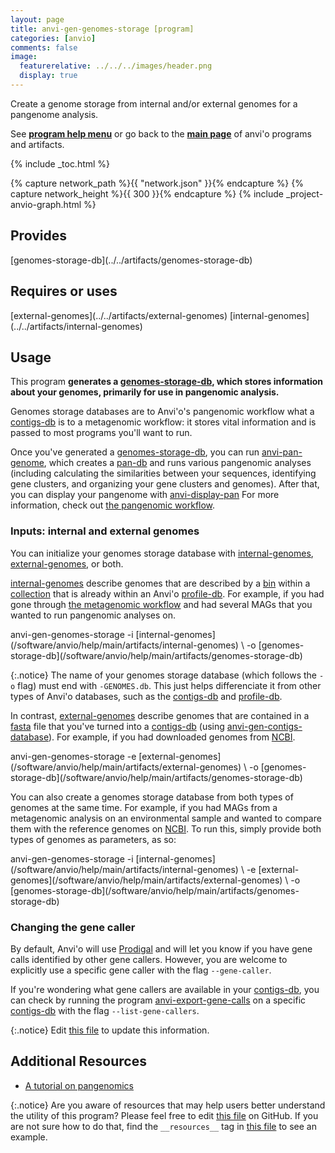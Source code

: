 ```yaml
---
layout: page
title: anvi-gen-genomes-storage [program]
categories: [anvio]
comments: false
image:
  featurerelative: ../../../images/header.png
  display: true
---
```


Create a genome storage from internal and/or external genomes for a pangenome analysis.

See **[program help menu](../../../vignette#anvi-gen-genomes-storage)** or go back to the **[main page](../../)** of anvi'o programs and artifacts.


{% include _toc.html %}
<div id="svg" class="subnetwork"></div>
{% capture network_path %}{{ "network.json" }}{% endcapture %}
{% capture network_height %}{{ 300 }}{% endcapture %}
{% include _project-anvio-graph.html %}


## Provides

<p style="text-align: left" markdown="1"><span class="artifact-p">[genomes-storage-db](../../artifacts/genomes-storage-db)</span></p>

## Requires or uses

<p style="text-align: left" markdown="1"><span class="artifact-r">[external-genomes](../../artifacts/external-genomes)</span> <span class="artifact-r">[internal-genomes](../../artifacts/internal-genomes)</span></p>

## Usage


This program **generates a <span class="artifact-n">[genomes-storage-db](/software/anvio/help/main/artifacts/genomes-storage-db)</span>, which stores information about your genomes, primarily for use in pangenomic analysis.** 

Genomes storage databases are to Anvi'o's pangenomic workflow what a <span class="artifact-n">[contigs-db](/software/anvio/help/main/artifacts/contigs-db)</span> is to a metagenomic workflow: it stores vital information and is passed to most programs you'll want to run. 

Once you've generated a <span class="artifact-n">[genomes-storage-db](/software/anvio/help/main/artifacts/genomes-storage-db)</span>, you can run <span class="artifact-n">[anvi-pan-genome](/software/anvio/help/main/programs/anvi-pan-genome)</span>, which creates a <span class="artifact-n">[pan-db](/software/anvio/help/main/artifacts/pan-db)</span> and runs various pangenomic analyses (including calculating the similarities between your sequences, identifying gene clusters, and organizing your gene clusters and genomes). After that, you can display your pangenome with <span class="artifact-n">[anvi-display-pan](/software/anvio/help/main/programs/anvi-display-pan)</span> For more information, check out [the pangenomic workflow](http://merenlab.org/2016/11/08/pangenomics-v2/#generating-an-anvio-genomes-storage).

### Inputs: internal and external genomes

You can initialize your genomes storage database with <span class="artifact-n">[internal-genomes](/software/anvio/help/main/artifacts/internal-genomes)</span>, <span class="artifact-n">[external-genomes](/software/anvio/help/main/artifacts/external-genomes)</span>, or both. 

<span class="artifact-n">[internal-genomes](/software/anvio/help/main/artifacts/internal-genomes)</span> describe genomes that are described by a <span class="artifact-n">[bin](/software/anvio/help/main/artifacts/bin)</span> within a <span class="artifact-n">[collection](/software/anvio/help/main/artifacts/collection)</span> that is already within an Anvi'o <span class="artifact-n">[profile-db](/software/anvio/help/main/artifacts/profile-db)</span>. For example, if you had gone through [the metagenomic workflow](http://merenlab.org/2016/06/22/anvio-tutorial-v2/) and had several MAGs that you wanted to run pangenomic analyses on. 

<div class="codeblock" markdown="1">
anvi&#45;gen&#45;genomes&#45;storage &#45;i <span class="artifact&#45;n">[internal&#45;genomes](/software/anvio/help/main/artifacts/internal&#45;genomes)</span> \
                         &#45;o <span class="artifact&#45;n">[genomes&#45;storage&#45;db](/software/anvio/help/main/artifacts/genomes&#45;storage&#45;db)</span>
</div>

{:.notice}
The name of your genomes storage database (which follows the `-o` flag) must end with `-GENOMES.db`. This just helps differenciate it from other types of Anvi'o databases, such as the <span class="artifact-n">[contigs-db](/software/anvio/help/main/artifacts/contigs-db)</span> and <span class="artifact-n">[profile-db](/software/anvio/help/main/artifacts/profile-db)</span>. 

In contrast, <span class="artifact-n">[external-genomes](/software/anvio/help/main/artifacts/external-genomes)</span> describe genomes that are contained in a <span class="artifact-n">[fasta](/software/anvio/help/main/artifacts/fasta)</span> file that you've turned into a <span class="artifact-n">[contigs-db](/software/anvio/help/main/artifacts/contigs-db)</span> (using <span class="artifact-n">[anvi-gen-contigs-database](/software/anvio/help/main/programs/anvi-gen-contigs-database)</span>).  For example, if you had downloaded genomes from [NCBI](https://www.ncbi.nlm.nih.gov/). 

<div class="codeblock" markdown="1">
anvi&#45;gen&#45;genomes&#45;storage &#45;e <span class="artifact&#45;n">[external&#45;genomes](/software/anvio/help/main/artifacts/external&#45;genomes)</span> \
                         &#45;o <span class="artifact&#45;n">[genomes&#45;storage&#45;db](/software/anvio/help/main/artifacts/genomes&#45;storage&#45;db)</span>
</div>

You can also create a genomes storage database from both types of genomes at the same time. For example, if you had MAGs from a metagenomic analysis on an environmental sample and wanted to compare them with the reference genomes on [NCBI](https://www.ncbi.nlm.nih.gov/). To run this, simply provide both types of genomes as parameters, as so: 

<div class="codeblock" markdown="1">
anvi&#45;gen&#45;genomes&#45;storage &#45;i <span class="artifact&#45;n">[internal&#45;genomes](/software/anvio/help/main/artifacts/internal&#45;genomes)</span> \
                         &#45;e <span class="artifact&#45;n">[external&#45;genomes](/software/anvio/help/main/artifacts/external&#45;genomes)</span> \
                         &#45;o <span class="artifact&#45;n">[genomes&#45;storage&#45;db](/software/anvio/help/main/artifacts/genomes&#45;storage&#45;db)</span>
</div>

### Changing the gene caller

By default, Anvi'o will use [Prodigal](https://github.com/hyattpd/Prodigal) and will let you know if you have gene calls identified by other gene callers. However, you are welcome to explicitly use a specific gene caller with the flag `--gene-caller`. 

If you're wondering what gene callers are available in your <span class="artifact-n">[contigs-db](/software/anvio/help/main/artifacts/contigs-db)</span>, you can check by running the program <span class="artifact-n">[anvi-export-gene-calls](/software/anvio/help/main/programs/anvi-export-gene-calls)</span> on a specific <span class="artifact-n">[contigs-db](/software/anvio/help/main/artifacts/contigs-db)</span> with the flag `--list-gene-callers`. 


{:.notice}
Edit [this file](https://github.com/merenlab/anvio/tree/master/anvio/docs/programs/anvi-gen-genomes-storage.md) to update this information.


## Additional Resources


* [A tutorial on pangenomics](http://merenlab.org/2016/11/08/pangenomics-v2/)


{:.notice}
Are you aware of resources that may help users better understand the utility of this program? Please feel free to edit [this file](https://github.com/merenlab/anvio/tree/master/bin/anvi-gen-genomes-storage) on GitHub. If you are not sure how to do that, find the `__resources__` tag in [this file](https://github.com/merenlab/anvio/blob/master/bin/anvi-interactive) to see an example.
